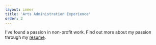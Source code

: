 ```yaml
---
layout: inner
title: 'Arts Administration Experience'
order: 2
---
```

I've found a passion in non-profit work. Find out more about my passion through my [resume]().
